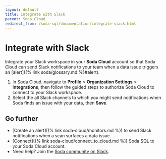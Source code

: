 ```yaml
---
layout: default
title: Integrate with Slack
parent: Soda Cloud
redirect_from: /soda-sql/documentation/integrate-slack.html
---
```


# Integrate with Slack

Integrate your Slack workspace in your **Soda Cloud** account so that Soda Cloud can send Slack notifications to your team when a data issue triggers an [alert]({% link soda/glossary.md %}#alert).

1. In Soda Cloud, navigate to **Profile** > **Organization Settings** > **Integrations**, then follow the guided steps to authorize Soda Cloud to connect to your Slack workspace.
2. Select the all Slack channels to which you might send notifications when Soda finds an issue with your data, then **Save**.

## Go further

* [Create an alert]({% link soda-cloud/monitors.md %}) to send Slack notifications when a scan surfaces a data issue.
* [Connect]({% link soda-cloud/connect_to_cloud.md %}) Soda SQL to your Soda Cloud account.
* Need help? Join the <a href="http://community.soda.io/slack" target="_blank"> Soda community on Slack</a>.